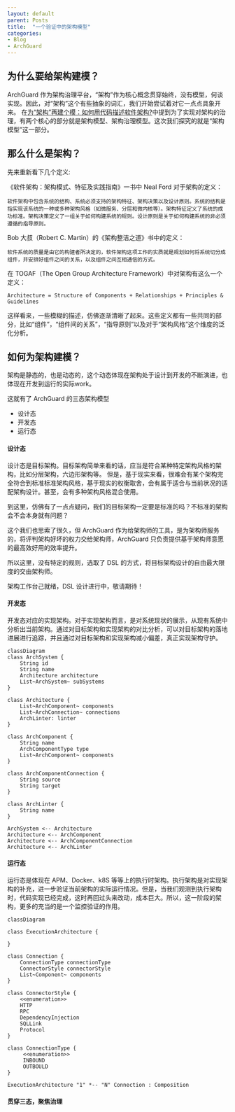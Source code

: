 ```yaml
---
layout: default
parent: Posts
title:  "一个验证中的架构模型"
categories:
- Blog
- ArchGuard
---
```


## 为什么要给架构建模？
ArchGuard 作为架构治理平台，“架构”作为核心概念贯穿始终，没有模型，何谈实现。因此，对“架构”这个有些抽象的词汇，我们开始尝试着对它一点点具象开来。
在[为“架构”再建个模：如何用代码描述软件架构?](https://www.phodal.com/blog/architecture-model)中提到为了实现对架构的治理，有两个核心的部分就是架构模型、架构治理模型。这次我们探究的就是“架构模型”这一部分。

## 那么什么是架构？
先来重新看下几个定义:

《软件架构：架构模式、特征及实践指南》一书中 Neal Ford 对于架构的定义：
```
软件架构中包含系统的结构、系统必须支持的架构特征、架构决策以及设计原则。系统的结构是指实现该系统的一种或多种架构风格（如微服务、分层和微内核等）。架构特征定义了系统的成功标准。架构决策定义了一组关于如何构建系统的规则。设计原则是关于如何构建系统的非必须遵循的指导原则。
```

Bob 大叔（Robert C. Martin）的《架构整洁之道》书中的定义：
```
软件系统的质量是由它的构建者所决定的，软件架构这项工作的实质就是规划如何将系统切分成组件，并安排好组件之间的关系，以及组件之间互相通信的方式。
```

在 TOGAF（The Open Group Architecture Framework）中对架构有这么一个定义：
```
Architecture = Structure of Components + Relationships + Principles & Guidelines
```

这样看来，一些模糊的描述，仿佛逐渐清晰了起来。这些定义都有一些共同的部分，比如“组件”，“组件间的关系”，“指导原则”以及对于“架构风格”这个维度的泛化分析。


## 如何为架构建模？
架构是静态的，也是动态的，这个动态体现在架构处于设计到开发的不断演进，也体现在开发到运行的实际work。

这就有了 ArchGuard 的三态架构模型
- 设计态
- 开发态
- 运行态

#### 设计态
设计态是目标架构。目标架构简单来看的话，应当是符合某种特定架构风格的架构，比如分层架构，六边形架构等。
但是，基于现实来看，很难会有某个架构完全符合到标准标准架构风格，基于现实的权衡取舍，会有属于适合与当前状况的适配架构设计。甚至，会有多种架构风格混合使用。

到这里，仿佛有了一点点疑问，我们的目标架构一定要是标准的吗？不标准的架构会不会本身就有问题？

这个我们也思索了很久，但 ArchGuard 作为给架构师的工具，是为架构师服务的，将评判架构好坏的权力交给架构师，ArchGuard 只负责提供基于架构师意愿的最高效好用的效率提升。

所以这里，没有特定的规则，选取了 DSL 的方式，将目标架构设计的自由最大限度的交由架构师。

架构工作台己就绪，DSL 设计进行中，敬请期待！

#### 开发态
开发态对应的实现架构。对于实现架构而言，是对系统现状的展示，从现有系统中分析出当前架构。通过对目标架构和实现架构的对比分析，可以对目标架构的落地进展进行追踪，并且通过对目标架构和实现架构减小偏差，真正实现架构守护。

```mermaid
classDiagram
class ArchSystem {
	String id
	String name
	Architecture architecture
	List~ArchSystem~ subSystems
}

class Architecture {
	List~ArchComponent~ components
	List~ArchConnection~ connections
	ArchLinter: linter
}

class ArchComponent {
	String name
	ArchComponentType type
	List~ArchComponent~ components
}

class ArchComponentConnection {
	String source
	String target
}

class ArchLinter {
	String name
}

ArchSystem <-- Architecture
Architecture <-- ArchComponent
Architecture <-- ArchComponentConnection
Architecture <-- ArchLinter

```



#### 运行态
运行态是体现在 APM、Docker、k8S 等等上的执行时架构。执行架构是对实现架构的补充，进一步验证当前架构的实际运行情况。但是，当我们观测到执行架构时，代码实现已经完成，这时再回过头来改动，成本巨大。所以，这一阶段的架构，更多的充当的是一个监控验证的作用。

```mermaid
classDiagram

class ExecutionArchitecture {
 
}

class Connection {
	ConnectionType connectionType
	ConnectorStyle connectorStyle
	List~Component~ components
}

class ConnectorStyle {
	<<enumeration>>
	HTTP
	RPC
	DependencyInjection
	SQLLink
	Protocol
}

class ConnectionType {
	 <<enumeration>>
	 INBOUND
	 OUTBOULD
}

ExecutionArchitecture "1" *-- "N" Connection : Composition
```

#### 贯穿三态，聚焦治理

 
 
 
